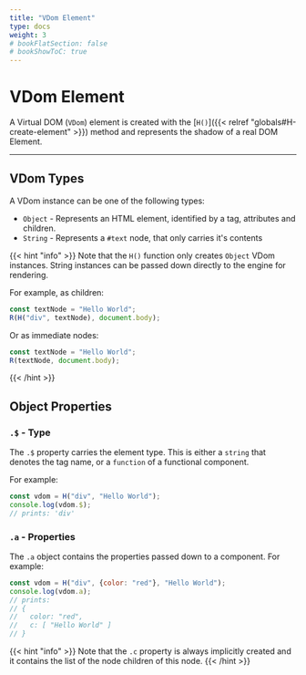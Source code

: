 ```yaml
---
title: "VDom Element"
type: docs
weight: 3
# bookFlatSection: false
# bookShowToC: true
---
```


# VDom Element

A Virtual DOM (`VDom`) element is created with the [`H()`]({{< relref "globals#H-create-element" >}}) method and represents the shadow of a real DOM Element.

---

## VDom Types

A VDom instance can be one of the following types:

* `Object` - Represents an HTML element, identified by a tag, attributes and children.
* `String` - Represents a `#text` node, that only carries it's contents

{{< hint "info" >}}
Note that the `H()` function only creates `Object` VDom instances. String instances can be passed down directly to the engine for rendering.

For example, as children:

```js
const textNode = "Hello World";
R(H("div", textNode), document.body);
```

Or as immediate nodes:

```js
const textNode = "Hello World";
R(textNode, document.body);
```

{{< /hint >}}

## Object Properties

### `.$` - Type

The `.$` property carries the element type. This is either a `string` that denotes the tag name, or a `function` of a functional component.

For example:

```js
const vdom = H("div", "Hello World");
console.log(vdom.$);
// prints: 'div'
```

### `.a` - Properties

The `.a` object contains the properties passed down to a component. For example:

```js
const vdom = H("div", {color: "red"}, "Hello World");
console.log(vdom.a);
// prints: 
// {
//   color: "red",
//   c: [ "Hello World" ]
// }
```

{{< hint "info" >}}
Note that the `.c` property is always implicitly created and it contains the list of the node children of this node.
{{< /hint >}}
